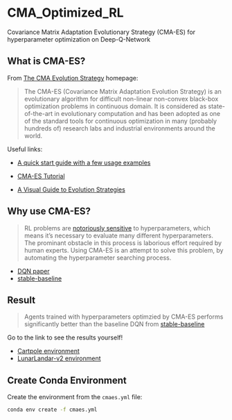 # CMA_Optimized_RL

Covariance Matrix Adaptation Evolutionary Strategy (CMA-ES) for hyperparameter optimization on Deep-Q-Network

## What is CMA-ES?

From [The CMA Evolution Strategy](http://cma.gforge.inria.fr/) homepage:

> The CMA-ES (Covariance Matrix Adaptation Evolution Strategy) is an evolutionary algorithm for difficult non-linear non-convex black-box optimization problems in continuous domain. It is considered as state-of-the-art in evolutionary computation and has been adopted as one of the standard tools for continuous optimization in many (probably hundreds of) research labs and industrial environments around the world. 

Useful links:

* [A quick start guide with a few usage examples](https://pypi.python.org/pypi/cma)

* [CMA-ES Tutorial](https://arxiv.org/pdf/1604.00772.pdf)

* [A Visual Guide to Evolution Strategies](http://blog.otoro.net/2017/10/29/visual-evolution-strategies/)

## Why use CMA-ES?

> RL problems are [notoriously sensitive](https://cloud.google.com/blog/products/ai-machine-learning/deep-reinforcement-learning-on-gcp-using-hyperparameters-and-cloud-ml-engine-to-best-openai-gym-games) to hyperparameters, which means it’s necessary to evaluate many different hyperparameters. The prominant obstacle in this process is laborious effort required by human experts. Using CMA-ES is an attempt to solve this problem, by automating the hyperparameter searching process.

* [DQN paper](https://www.cs.toronto.edu/~vmnih/docs/dqn.pdf)
* [stable-baseline](https://stable-baselines.readthedocs.io/en/master/index.html)

## Result
> Agents trained with hyperparameters optimzied by CMA-ES performs significantly better than the baseline DQN from [stable-baseline](https://stable-baselines.readthedocs.io/en/master/index.html)

Go to the link to see the results yourself!
* [Cartpole environment](https://www.youtube.com/watch?v=7nTh392Lwms)
* [LunarLandar-v2 environment](https://www.youtube.com/watch?v=A6YEB_7PSgo)

## Create Conda Environment
Create the environment from the `cmaes.yml` file:
```bash
conda env create -f cmaes.yml
```
